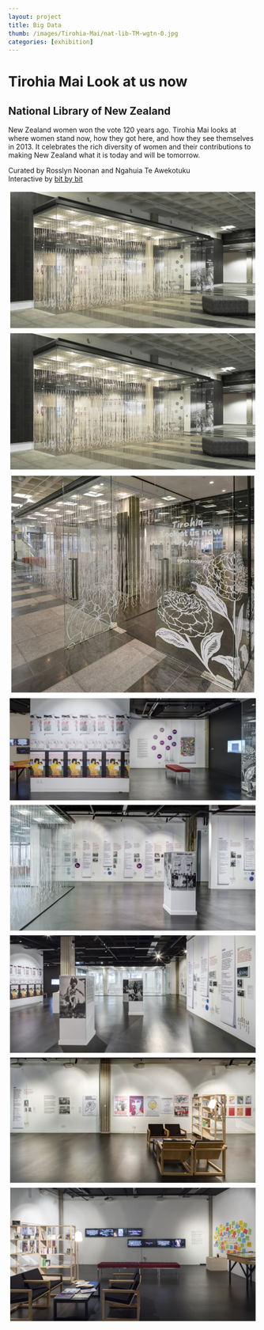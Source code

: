 ```yaml
---
layout: project
title: Big Data 
thumb: /images/Tirohia-Mai/nat-lib-TM-wgtn-0.jpg
categories: [exhibition]
---
```


# Tirohia Mai Look at us now

## National Library of New Zealand

New Zealand women won the vote 120 years ago.  Tirohia Mai looks at where women
stand now, how they got here, and how they see themselves in 2013. It celebrates
the rich diversity of women and their contributions to making New Zealand what
it is today and will be tomorrow.

Curated by Rosslyn Noonan and Ngahuia Te Awekotuku  
Interactive by [bit by bit](http://www.bitbybit.io)

![](/images/Tirohia-Mai/nat-lib-TM-wgtn-1.jpg)
![](/images/Tirohia-Mai/nat-lib-TM-wgtn-1.jpg)
![](/images/Tirohia-Mai/nat-lib-TM-wgtn-2.jpg)
![](/images/Tirohia-Mai/nat-lib-TM-wgtn-4.jpg)
![](/images/Tirohia-Mai/nat-lib-TM-wgtn-5.jpg)
![](/images/Tirohia-Mai/nat-lib-TM-wgtn-6.jpg)
![](/images/Tirohia-Mai/nat-lib-TM-wgtn-7.jpg)
![](/images/Tirohia-Mai/nat-lib-TM-wgtn-8.jpg)

